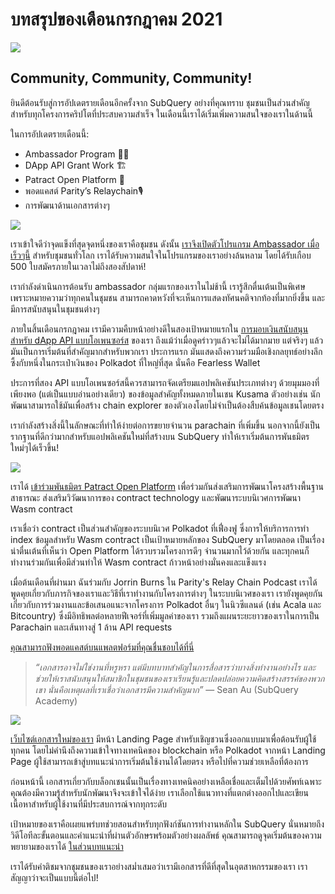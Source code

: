 # บทสรุปของเดือนกรกฎาคม 2021

![](https://miro.medium.com/max/1400/1*2z3_9s-SY7dAvfe6xf9IDA.png)

## Community, Community, Community!


ยินดีต้อนรับสู่การอัปเดตรายเดือนอีกครั้งจาก SubQuery อย่างที่คุณทราบ ชุมชนเป็นส่วนสำคัญสำหรับทุกโครงการคริปโตที่ประสบความสำเร็จ ในเดือนนี้เราได้เริ่มเพิ่มความสนใจของเราในด้านนี้

ในการอัปเดตรายเดือนนี้:

-   Ambassador Program 👩💼
-   DApp API Grant Work 🏗
-   Patract Open Platform 🌃
-   พอดแคสต์ Parity’s Relaychain🎙
-   การพัฒนาด้านเอกสารต่างๆ


![](https://miro.medium.com/max/1400/0*pe3Z3x1lGb_RLa5x)

เราเข้าใจดีว่าจุดแข็งที่สุดจุดหนึ่งของเราคือชุมชน ดังนั้น [เราจึงเปิดตัวโปรแกรม Ambassador เมื่อเร็วๆนี้](https://subquery.medium.com/introducing-the-subquery-ambassador-program-aa82613ab804) สำหรับชุมชนทั่วโลก เราได้รับความสนใจในโปรแกรมของเราอย่างล้นหลาม โดยได้รับเกือบ 500 ใบสมัครภายในเวลาไม่ถึงสองสัปดาห์!

เรากำลังดำเนินการต้อนรับ ambassador กลุ่มแรกของเราในไม่ช้านี้ เรารู้สึกตื่นเต้นเป็นพิเศษ เพราะหมายความว่าทุกคนในชุมชน สามารถคาดหวังที่จะเห็นการแสดงทัศนคติจากท้องที่มากยิ่งขึ้น และมีการสนับสนุนในชุมชนต่างๆ

ภายในสิ้นเดือนกรกฎาคม เรามีความคืบหน้าอย่างดีในสองเป้าหมายแรกใน [การมอบเงินสนับสนุนสำหรับ dApp API แบบโอเพนซอร์ส](https://kusama.polkassembly.io/treasury/95) ของเรา ถึงแม้ว่าเมื่อดูคร่าวๆแล้วจะไม่ได้มากมาย แต่จริงๆ แล้วมันเป็นการเริ่มต้นที่สำคัญมากสำหรับพวกเรา ประการแรก มันแสดงถึงความร่วมมือเชิงกลยุทธ์อย่างลึกซึ้งกับหนึ่งในกระเป๋าเงินของ Polkadot ที่ใหญ่ที่สุด นั่นคือ Fearless Wallet

ประการที่สอง API แบบโอเพนซอร์สนี้ควรสามารถจัดเตรียมแอปพลิเคชันประเภทต่างๆ ด้วยมุมมองที่เพียงพอ (แต่เป็นแบบอ่านอย่างเดียว) ของข้อมูลสำคัญทั้งหมดภายในเชน Kusama ตัวอย่างเช่น นักพัฒนาสามารถใช้มันเพื่อสร้าง chain explorer ของตัวเองโดยไม่จำเป็นต้องสืบค้นข้อมูลเชนโดยตรง

เรากำลังสร้างสิ่งนี้ในลักษณะที่ทำให้ง่ายต่อการขยายจำนวน parachain ที่เพิ่มขึ้น นอกจากนี้ยังเป็นรากฐานที่ดีกว่ามากสำหรับแอปพลิเคชันใหม่ที่สร้างบน SubQuery ทำให้เราเริ่มต้นการพันธมิตรใหม่ๆได้เร็วขึ้น!

![](https://miro.medium.com/max/1400/0*AhM68fyjjSp_2edZ)

เราได้ [เข้าร่วมพันธมิตร Patract Open Platform](https://subquery.medium.com/subquery-is-joining-the-patract-open-platform-91682c748a57) เพื่อร่วมกันส่งเสริมการพัฒนาโครงสร้างพื้นฐานสาธารณะ ส่งเสริมวิวัฒนาการของ contract technology และพัฒนาระบบนิเวศการพัฒนา Wasm contract

เราเชื่อว่า contract เป็นส่วนสำคัญของระบบนิเวศ Polkadot ที่เฟื่องฟู ซึ่งการให้บริการการทำ index ข้อมูลสำหรับ Wasm contract เป็นเป้าหมายหลักของ SubQuery มาโดยตลอด เป็นเรื่องน่าตื่นเต้นที่เห็นว่า Open Platform ได้รวบรวมโครงการดีๆ จำนวนมากไว้ด้วยกัน และทุกคนก็ทำงานร่วมกันเพื่อมีส่วนทำให้ Wasm contract ก้าวหน้าอย่างมั่นคงและแข็งแรง

เมื่อต้นเดือนที่ผ่านมา ฉันร่วมกับ Jorrin Burns ใน Parity's Relay Chain Podcast เราได้พูดคุยเกี่ยวกับภารกิจของเราและวิธีที่เราทำงานกับโครงการต่างๆ ในระบบนิเวศของเรา เรายังพูดคุยกันเกี่ยวกับการร่วมงานและข้อเสนอแนะจากโครงการ Polkadot อื่นๆ ในนิวซีแลนด์ (เช่น Acala และ Bitcountry) ซึ่งมีอิทธิพลต่อหลายฟีเจอร์ที่เพิ่มมูลค่าของเรา รวมถึงแผนระยะยาวของเราในการเป็น Parachain และเส้นทางสู่ 1 ล้าน API requests

[คุณสามารถฟังพอดแคสต์บนแพลตฟอร์มที่คุณชื่นชอบได้ที่นี่](https://relaychain.fm/35-querying-the-worlds-data-with-subquery)

> _“เอกสารอาจไม่ใช่งานที่หรูหรา แต่มีบทบาทสำคัญในการสื่อสารว่าบางสิ่งทำงานอย่างไร และช่วยให้เราสนับสนุนให้สมาชิกในชุมชนของเราเรียนรู้และปลดปล่อยความคิดสร้างสรรค์ของพวกเขา นั่นคือเหตุผลที่เราเชื่อว่าเอกสารมีความสำคัญมาก”_ — Sean Au (SubQuery Academy)

![](https://miro.medium.com/max/1200/0*tvcfXFxHc6shdmAy.gif)

[เว็บไซต์เอกสารใหม่ของเรา](https://doc.subquery.network/) มีหน้า Landing Page สำหรับเชิญชวนซึ่งออกแบบมาเพื่อต้อนรับผู้ใช้ทุกคน โดยไม่คำนึงถึงความเข้าใจทางเทคนิคของ blockchain หรือ Polkadot จากหน้า Landing Page ผู้ใช้สามารถเข้าสู่บทแนะนำการเริ่มต้นใช้งานได้โดยตรง หรือไปที่ความช่วยเหลือที่ต้องการ

ก่อนหน้านี้ เอกสารเกี่ยวกับบล็อกเชนนั้นเป็นเรื่องทางเทคนิคอย่างเหลือเชื่อและเต็มไปด้วยศัพท์เฉพาะ คุณต้องมีความรู้สำหรับนักพัฒนาจึงจะเข้าใจได้ง่าย เราเลือกใช้แนวทางที่แตกต่างออกไปและเขียนเนื้อหาสำหรับผู้ใช้งานที่มีประสบการณ์จากทุกระดับ

เป้าหมายของเราคือเผยแพร่บทช่วยสอนสำหรับทุกฟังก์ชันการทำงานหลักใน SubQuery นั่นหมายถึงวิดีโอทีละขั้นตอนและคำแนะนำที่ผ่านตัวอักษรพร้อมตัวอย่างผลลัพธ์ คุณสามารถดูจุดเริ่มต้นของความพยายามของเราได้ [ในส่วนบทแนะนำ](https://doc.subquery.network/tutorials_examples/howto.html)

เราได้รับคำติชมจากชุมชนของเราอย่างสม่ำเสมอว่าเรามีเอกสารที่ดีที่สุดในอุตสาหกรรมของเรา เราสัญญาว่าจะเป็นแบบนี้ต่อไป!